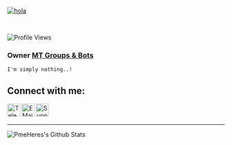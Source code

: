 [![hola](https://telegra.ph/file/acb9eeab34eae25938ed6.png)](http://PmsHere.me)

<br>

![Profile Views](https://hits.seeyoufarm.com/api/count/incr/badge.svg?url=https://github.com/PmsHere/)

### Owner [MT Groups & Bots][done]

```
I'm simply nothing..! 

```
## Connect with me:

[<img align="left" alt="Telegram" width="30px" src="https://img.icons8.com/dusk/64/000000/telegram-app.png" />][telegram]

[<img align="left" alt="E Mail" width="30px" src="https://img.icons8.com/dusk/64/000000/email.png" />][email]

[<img align="left" alt="Support" width="30px" src="https://img.icons8.com/cotton/64/000000/laptop-coding.png" />][support]

<br />

<br />

---

<img align="left" alt="PmeHeres's Github Stats" src="https://github-readme-stats.vercel.app/api?username=PmsHere&hide=prs&count_private=true&show_icons=true&theme=algolia" />


[telegram]: https://telegram.dog/MT_Officials

[email]: r0459122@gmail.com

[support]: https://telegram.dog/MT_Officials

[done]: https://t.me/PmsHere
